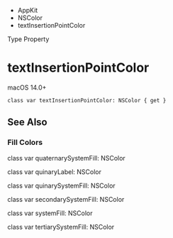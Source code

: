 

- AppKit
- NSColor
-  textInsertionPointColor 

Type Property

# textInsertionPointColor

macOS 14.0+

``` source
class var textInsertionPointColor: NSColor { get }
```

## See Also

### Fill Colors

class var quaternarySystemFill: NSColor

class var quinaryLabel: NSColor

class var quinarySystemFill: NSColor

class var secondarySystemFill: NSColor

class var systemFill: NSColor

class var tertiarySystemFill: NSColor

